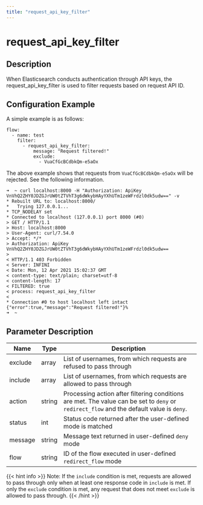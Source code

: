 ```yaml
---
title: "request_api_key_filter"
---
```


# request_api_key_filter

## Description

When Elasticsearch conducts authentication through API keys, the request_api_key_filter is used to filter requests based on request API ID.

## Configuration Example

A simple example is as follows:

```
flow:
  - name: test
    filter:
      - request_api_key_filter:
          message: "Request filtered!"
          exclude:
            - VuaCfGcBCdbkQm-e5aOx
```

The above example shows that requests from `VuaCfGcBCdbkQm-e5aOx` will be rejected. See the following information.

```
➜  ~ curl localhost:8000 -H "Authorization: ApiKey VnVhQ2ZHY0JDZGJrUW0tZTVhT3g6dWkybHAyYXhUTm1zeWFrdzl0dk5udw==" -v
* Rebuilt URL to: localhost:8000/
*   Trying 127.0.0.1...
* TCP_NODELAY set
* Connected to localhost (127.0.0.1) port 8000 (#0)
> GET / HTTP/1.1
> Host: localhost:8000
> User-Agent: curl/7.54.0
> Accept: */*
> Authorization: ApiKey VnVhQ2ZHY0JDZGJrUW0tZTVhT3g6dWkybHAyYXhUTm1zeWFrdzl0dk5udw==
>
< HTTP/1.1 403 Forbidden
< Server: INFINI
< Date: Mon, 12 Apr 2021 15:02:37 GMT
< content-type: text/plain; charset=utf-8
< content-length: 17
< FILTERED: true
< process: request_api_key_filter
<
* Connection #0 to host localhost left intact
{"error":true,"message":"Request filtered!"}%                                                              ➜  ~
```

## Parameter Description

| Name    | Type   | Description                                                                                                                              |
| ------- | ------ | ---------------------------------------------------------------------------------------------------------------------------------------- |
| exclude | array  | List of usernames, from which requests are refused to pass through                                                                       |
| include | array  | List of usernames, from which requests are allowed to pass through                                                                       |
| action  | string | Processing action after filtering conditions are met. The value can be set to `deny` or `redirect_flow` and the default value is `deny`. |
| status  | int    | Status code returned after the user-defined mode is matched                                                                              |
| message | string | Message text returned in user-defined `deny` mode                                                                                        |
| flow    | string | ID of the flow executed in user-defined `redirect_flow` mode                                                                             |

{{< hint info >}}
Note: If the `include` condition is met, requests are allowed to pass through only when at least one response code in `include` is met.
If only the `exclude` condition is met, any request that does not meet `exclude` is allowed to pass through.
{{< /hint >}}
